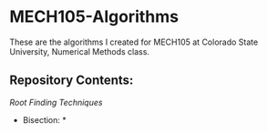 # MECH105-Algorithms
These are the algorithms I created for MECH105 at Colorado State University, Numerical Methods class.

## Repository Contents:

*Root Finding Techniques*
* Bisection:
   * 
